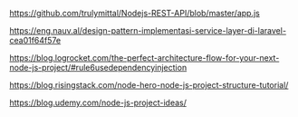 <!-- contoh repo 3 design patern layer -->
https://github.com/trulymittal/Nodejs-REST-API/blob/master/app.js

<!-- design patern services laravel -->
https://eng.nauv.al/design-pattern-implementasi-service-layer-di-laravel-cea01f64f57e

<!-- project architecture -->
https://blog.logrocket.com/the-perfect-architecture-flow-for-your-next-node-js-project/#rule6usedependencyinjection

<!-- project stucture folder practice -->
https://blog.risingstack.com/node-hero-node-js-project-structure-tutorial/

<!-- project ideas from -->
https://blog.udemy.com/node-js-project-ideas/